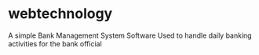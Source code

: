 # webtechnology
A simple Bank Management System Software Used to handle daily banking activities for the bank official
